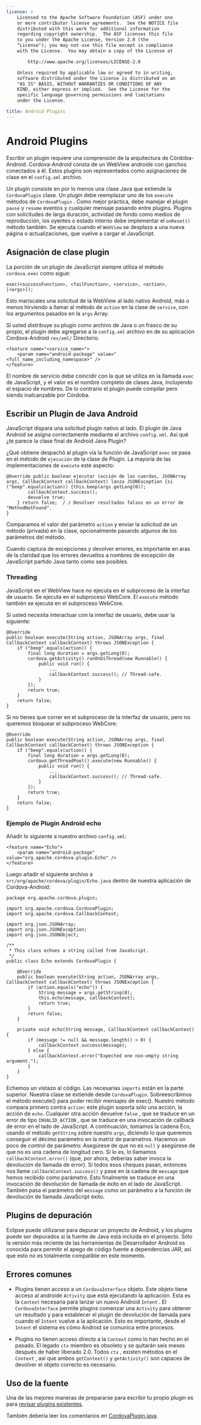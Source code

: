 ```yaml
---
license: >
    Licensed to the Apache Software Foundation (ASF) under one
    or more contributor license agreements.  See the NOTICE file
    distributed with this work for additional information
    regarding copyright ownership.  The ASF licenses this file
    to you under the Apache License, Version 2.0 (the
    "License"); you may not use this file except in compliance
    with the License.  You may obtain a copy of the License at

        http://www.apache.org/licenses/LICENSE-2.0

    Unless required by applicable law or agreed to in writing,
    software distributed under the License is distributed on an
    "AS IS" BASIS, WITHOUT WARRANTIES OR CONDITIONS OF ANY
    KIND, either express or implied.  See the License for the
    specific language governing permissions and limitations
    under the License.

title: Android Plugins
---
```


# Android Plugins

Escribir un plugin requiere una comprensión de la arquitectura de Córdoba-Android. Cordova-Android consta de un WebView androide con ganchos conectados a él. Estos plugins son representados como asignaciones de clase en el `config.xml` archivo.

Un plugin consiste en por lo menos una clase Java que extiende la `CordovaPlugin` clase. Un plugin debe reemplazar uno de los `execute` métodos de `CordovaPlugin` . Como mejor práctica, debe manejar el plugin `pause` y `resume` eventos y cualquier mensaje pasando entre plugins. Plugins con solicitudes de larga duración, actividad de fondo como medios de reproducción, los oyentes o estado interno debe implementar el `onReset()` método también. Se ejecuta cuando el `WebView` se desplaza a una nueva página o actualizaciones, que vuelve a cargar el JavaScript.

## Asignación de clase plugin

La porción de un plugin de JavaScript siempre utiliza el método `cordova.exec` como sigue:

    exec(<successFunction>, <failFunction>, <service>, <action>, [<args>]);
    

Esto mariscales una solicitud de la WebView al lado nativo Android, más o menos hirviendo a llamar al método de `action` en la clase de `service`, con los argumentos pasados en la `args` Array.

Si usted distribuye su plugin como archivo de Java o un frasco de su propio, el plugin debe agregarse a la `config.xml` archivo en de su aplicación Cordova-Android `res/xml/` Directorio.

    <feature name="<service_name>">
        <param name="android-package" value="<full_name_including_namespace>" />
    </feature>
    

El nombre de servicio debe coincidir con la que se utiliza en la llamada `exec` de JavaScript, y el valor es el nombre completo de clases Java, incluyendo el espacio de nombres. De lo contrario el plugin puede compilar pero siendo inalcanzable por Córdoba.

## Escribir un Plugin de Java Android

JavaScript dispara una solicitud plugin nativo al lado. El plugin de Java Android se asigna correctamente mediante el archivo `config.xml`. Así qué ¿te parece la clase final de Android Java Plugin?

¿Qué obtiene despachó al plugin vía la función de JavaScript `exec` se pasa en el método de `ejecución` de la clase de Plugin. La mayoría de las implementaciones de `execute` este aspecto:

    @Override public boolean ejecutar (acción de las cuerdas, JSONArray args, CallbackContext callbackContext) lanza JSONException {si ("beep".equals(action)) {this.beep(args.getLong(0));
            callbackContext.success();
            devuelve true;
        } return false;  / / Devolver resultados falsos en un error de "MethodNotFound".
    }
    

Comparamos el valor del parámetro `action` y enviar la solicitud de un método (privada) en la clase, opcionalmente pasando algunos de los parámetros del método.

Cuando captura de excepciones y devolver errores, es importante en aras de la claridad que los errores devueltos a nombres de excepción de JavaScript partido Java tanto como sea posibles.

### Threading

JavaScript en el WebView hace *no* ejecuta en el subproceso de la interfaz de usuario. Se ejecuta en el subproceso WebCore. El `execute` método también se ejecuta en el subproceso WebCore.

Si usted necesita interactuar con la interfaz de usuario, debe usar la siguiente:

    @Override
    public boolean execute(String action, JSONArray args, final CallbackContext callbackContext) throws JSONException {
        if ("beep".equals(action)) {
            final long duration = args.getLong(0);
            cordova.getActivity().runOnUiThread(new Runnable() {
                public void run() {
                    ...
                    callbackContext.success(); // Thread-safe.
                }
            });
            return true;
        }
        return false;
    }
    

Si no tienes que correr en el subproceso de la interfaz de usuario, pero no queremos bloquear el subproceso WebCore:

    @Override
    public boolean execute(String action, JSONArray args, final CallbackContext callbackContext) throws JSONException {
        if ("beep".equals(action)) {
            final long duration = args.getLong(0);
            cordova.getThreadPool().execute(new Runnable() {
                public void run() {
                    ...
                    callbackContext.success(); // Thread-safe.
                }
            });
            return true;
        }
        return false;
    }
    

### Ejemplo de Plugin Android echo

Añadir lo siguiente a nuestro archivo `config.xml`:

    <feature name="Echo">
        <param name="android-package" value="org.apache.cordova.plugin.Echo" />
    </feature>
    

Luego añadir el siguiente archivo a `src/org/apache/cordova/plugin/Echo.java` dentro de nuestra aplicación de Cordova-Android:

    package org.apache.cordova.plugin;
    
    import org.apache.cordova.CordovaPlugin;
    import org.apache.cordova.CallbackContext;
    
    import org.json.JSONArray;
    import org.json.JSONException;
    import org.json.JSONObject;
    
    /**
     * This class echoes a string called from JavaScript.
     */
    public class Echo extends CordovaPlugin {
    
        @Override
        public boolean execute(String action, JSONArray args, CallbackContext callbackContext) throws JSONException {
            if (action.equals("echo")) {
                String message = args.getString(0);
                this.echo(message, callbackContext);
                return true;
            }
            return false;
        }
    
        private void echo(String message, CallbackContext callbackContext) {
            if (message != null && message.length() > 0) {
                callbackContext.success(message);
            } else {
                callbackContext.error("Expected one non-empty string argument.");
            }
        }
    }
    

Echemos un vistazo al código. Las necesarias `imports` están en la parte superior. Nuestra clase se extiende desde `CordovaPlugin`. Sobreescribimos el método execute() para poder recibir mensajes de exec(). Nuestro método compara primero contra `action`: este plugin soporta sólo una acción, la acción de `echo`. Cualquier otra acción devuelve `false` , que se traduce en un error de tipo `INVALID_ACTION` , que se traduce en una invocación de callback de error en el lado de JavaScript. A continuación, tomamos la cadena Eco, usando el método `getString` sobre nuestro `args`, diciendo lo que queremos conseguir el décimo parámetro en la matriz de parámetros. Hacemos un poco de control de parámetro: Asegúrese de que no es `null` y asegúrese de que no es una cadena de longitud cero. Si lo es, lo llamamos `callbackContext.error()` (que, por ahora, deberías saber invoca la devolución de llamada de error). Si todos esos cheques pasan, entonces nos llame `callbackContext.success()` y pase en la cadena de `message` que hemos recibido como parámetro. Esto finalmente se traduce en una invocación de devolución de llamada de éxito en el lado de JavaScript. También pasa el parámetro del `message` como un parámetro a la función de devolución de llamada JavaScript éxito.

## Plugins de depuración

Eclipse puede utilizarse para depurar un proyecto de Android, y los plugins puede ser depurados si la fuente de Java está incluida en el proyecto. Sólo la versión más reciente de las herramientas de Desarrollador Android es conocida para permitir el apego de código fuente a dependencias JAR, así que esto no es totalmente compatible en este momento.

## Errores comunes

*   Plugins tienen acceso a un `CordovaInterface` objeto. Este objeto tiene acceso al androide `Activity` que está ejecutando la aplicación. Esta es la `Context` necesaria para lanzar un nuevo Android `Intent` . El `CordovaInterface` permite plugins comenzar una `Activity` para obtener un resultado y para establecer el plugin de devolución de llamada para cuando el `Intent` vuelve a la aplicación. Esto es importante, desde el `Intent` el sistema es cómo Android se comunica entre procesos.

*   Plugins no tienen acceso directo a la `Context` como lo han hecho en el pasado. El legado `ctx` miembro es obsoleto y se quitarán seis meses después de haber liberado 2.0. Todos `ctx` , existen métodos en el `Context` , así que ambos `getContext()` y `getActivity()` son capaces de devolver el objeto correcto es necesario.

## Uso de la fuente

Una de las mejores maneras de prepararse para escribir tu propio plugin es para [revisar plugins existentes][1].

 [1]: https://github.com/apache/cordova-android/tree/master/framework/src/org/apache/cordova

También debería leer los comentarios en [CordovaPlugin.java][2].

 [2]: https://github.com/apache/cordova-android/blob/master/framework/src/org/apache/cordova/CordovaPlugin.java